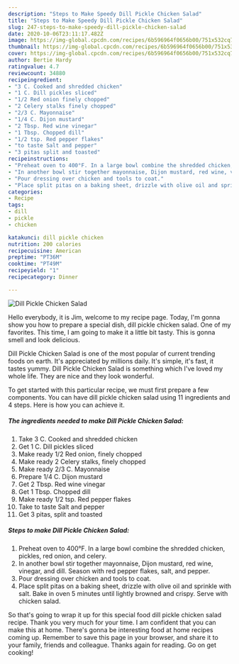 ```yaml
---
description: "Steps to Make Speedy Dill Pickle Chicken Salad"
title: "Steps to Make Speedy Dill Pickle Chicken Salad"
slug: 247-steps-to-make-speedy-dill-pickle-chicken-salad
date: 2020-10-06T23:11:17.482Z
image: https://img-global.cpcdn.com/recipes/6b596964f0656b00/751x532cq70/dill-pickle-chicken-salad-recipe-main-photo.jpg
thumbnail: https://img-global.cpcdn.com/recipes/6b596964f0656b00/751x532cq70/dill-pickle-chicken-salad-recipe-main-photo.jpg
cover: https://img-global.cpcdn.com/recipes/6b596964f0656b00/751x532cq70/dill-pickle-chicken-salad-recipe-main-photo.jpg
author: Bertie Hardy
ratingvalue: 4.7
reviewcount: 34880
recipeingredient:
- "3 C. Cooked and shredded chicken"
- "1 C. Dill pickles sliced"
- "1/2 Red onion finely chopped"
- "2 Celery stalks finely chopped"
- "2/3 C. Mayonnaise"
- "1/4 C. Dijon mustard"
- "2 Tbsp. Red wine vinegar"
- "1 Tbsp. Chopped dill"
- "1/2 tsp. Red pepper flakes"
- "to taste Salt and pepper"
- "3 pitas split and toasted"
recipeinstructions:
- "Preheat oven to 400°F. In a large bowl combine the shredded chicken, pickles, red onion, and celery."
- "In another bowl stir together mayonnaise, Dijon mustard, red wine, vinegar, and dill. Season with red pepper flakes, salt, and pepper."
- "Pour dressing over chicken and tools to coat."
- "Place split pitas on a baking sheet, drizzle with olive oil and sprinkle with salt. Bake in oven 5 minutes until lightly browned and crispy. Serve with chicken salad."
categories:
- Recipe
tags:
- dill
- pickle
- chicken

katakunci: dill pickle chicken 
nutrition: 200 calories
recipecuisine: American
preptime: "PT36M"
cooktime: "PT49M"
recipeyield: "1"
recipecategory: Dinner

---
```



![Dill Pickle Chicken Salad](https://img-global.cpcdn.com/recipes/6b596964f0656b00/751x532cq70/dill-pickle-chicken-salad-recipe-main-photo.jpg)

Hello everybody, it is Jim, welcome to my recipe page. Today, I'm gonna show you how to prepare a special dish, dill pickle chicken salad. One of my favorites. This time, I am going to make it a little bit tasty. This is gonna smell and look delicious.



Dill Pickle Chicken Salad is one of the most popular of current trending foods on earth. It's appreciated by millions daily. It's simple, it's fast, it tastes yummy. Dill Pickle Chicken Salad is something which I've loved my whole life. They are nice and they look wonderful.


To get started with this particular recipe, we must first prepare a few components. You can have dill pickle chicken salad using 11 ingredients and 4 steps. Here is how you can achieve it.

<!--inarticleads1-->

##### The ingredients needed to make Dill Pickle Chicken Salad:

1. Take 3 C. Cooked and shredded chicken
1. Get 1 C. Dill pickles sliced
1. Make ready 1/2 Red onion, finely chopped
1. Make ready 2 Celery stalks, finely chopped
1. Make ready 2/3 C. Mayonnaise
1. Prepare 1/4 C. Dijon mustard
1. Get 2 Tbsp. Red wine vinegar
1. Get 1 Tbsp. Chopped dill
1. Make ready 1/2 tsp. Red pepper flakes
1. Take to taste Salt and pepper
1. Get 3 pitas, split and toasted




<!--inarticleads2-->

##### Steps to make Dill Pickle Chicken Salad:

1. Preheat oven to 400°F. In a large bowl combine the shredded chicken, pickles, red onion, and celery.
1. In another bowl stir together mayonnaise, Dijon mustard, red wine, vinegar, and dill. Season with red pepper flakes, salt, and pepper.
1. Pour dressing over chicken and tools to coat.
1. Place split pitas on a baking sheet, drizzle with olive oil and sprinkle with salt. Bake in oven 5 minutes until lightly browned and crispy. Serve with chicken salad.




So that's going to wrap it up for this special food dill pickle chicken salad recipe. Thank you very much for your time. I am confident that you can make this at home. There's gonna be interesting food at home recipes coming up. Remember to save this page in your browser, and share it to your family, friends and colleague. Thanks again for reading. Go on get cooking!

